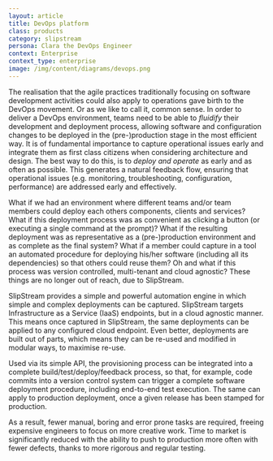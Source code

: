 ```yaml
---
layout: article
title: DevOps platform
class: products
category: slipstream
persona: Clara the DevOps Engineer
context: Enterprise
context_type: enterprise
image: /img/content/diagrams/devops.png
---
```


The realisation that the agile practices traditionally focusing on software development activities could also apply to operations gave birth to the DevOps movement. Or as we like to call it, common sense. In order to deliver a DevOps environment, teams need to be able to *fluidify* their development and deployment process, allowing software and configuration changes to be deployed in the (pre-)production stage in the most efficient way. It is of fundamental importance to capture operational issues early and integrate them as first class citizens when considering architecture and design. The best way to do this, is to *deploy and operate* as early and as often as possible. This generates a natural feedback flow, ensuring that operational issues (e.g. monitoring, troubleshooting, configuration, performance) are addressed early and effectively.

What if we had an environment where different teams and/or team members could deploy each others components, clients and services? What if this deployment process was as convenient as clicking a button (or executing a single command at the prompt)? What if the resulting deployment was as representative as a (pre-)production environment and as complete as the final system? What if a member could capture in a tool an automated procedure for deploying his/her software (including all its dependencies) so that others could reuse them? Oh and what if this process was version controlled, multi-tenant and cloud agnostic? These things are no longer out of reach, due to SlipStream.

SlipStream provides a simple and powerful automation engine in which simple and complex deployments can be captured. SlipStream targets Infrastructure as a Service (IaaS) endpoints, but in a cloud agnostic manner. This means once captured in SlipStream, the same deployments can be applied to any configured cloud endpoint. Even better, deployments are built out of parts, which means they can be re-used and modified in modular ways, to maximise re-use.

Used via its simple API, the provisioning process can be integrated into a complete build/test/deploy/feedback process, so that, for example, code commits into a version control system can trigger a complete software deployment procedure, including end-to-end test execution. The same can apply to production deployment, once a given release has been stamped for production.

As a result, fewer manual, boring and error prone tasks are required, freeing expensive engineers to focus on more creative work. Time to market is significantly reduced with the ability to push to production more often with fewer defects, thanks to more rigorous and regular testing.
